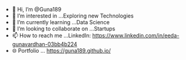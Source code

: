 - 👋 Hi, I’m @Guna189
- 👀 I’m interested in ...Exploring new Technologies 
- 🌱 I’m currently learning ...Data Science 
- 💞️ I’m looking to collaborate on ...Startups
- 📫 How to reach me ...LinkedIn: https://www.linkedin.com/in/eeda-gunavardhan-03bb4b224
- 🌐 Portfolio ... https://guna189.github.io/
<!---
Guna189/Guna189 is a ✨ special ✨ repository because its `README.md` (this file) appears on your GitHub profile.
You can click the Preview link to take a look at your changes.
--->
